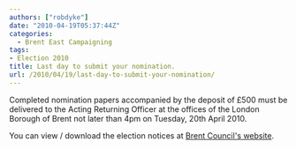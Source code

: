 ```yaml
---
authors: ["robdyke"]
date: "2010-04-19T05:37:44Z"
categories:
  - Brent East Campaigning
tags:
- Election 2010
title: Last day to submit your nomination.
url: /2010/04/19/last-day-to-submit-your-nomination/
---
```

Completed nomination papers accompanied by the deposit of £500 must be delivered to the Acting Returning Officer at the offices of the London Borough of Brent not later than 4pm on Tuesday, 20th April 2010.

You can view / download the election notices at [Brent Council's website](http://www.brent.gov.uk/home.nsf/news/LBB-1105 "Brent Council").
